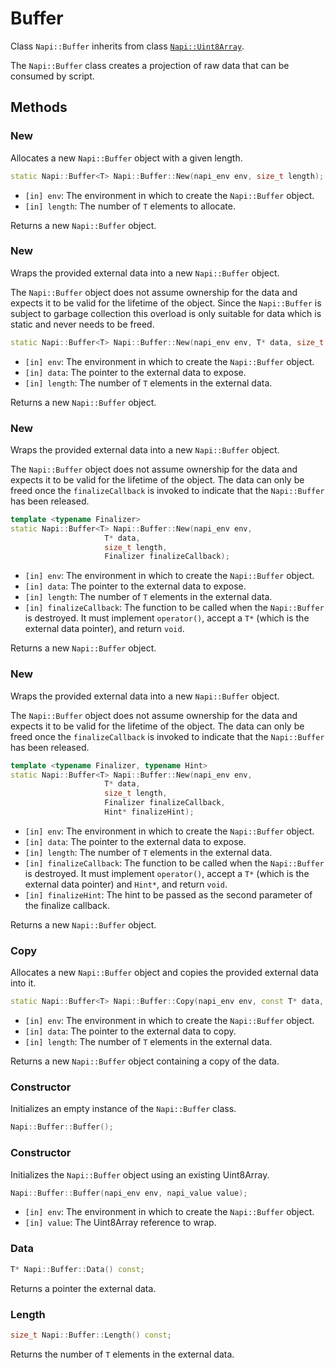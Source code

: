 # Buffer

Class `Napi::Buffer` inherits from class [`Napi::Uint8Array`][].

The `Napi::Buffer` class creates a projection of raw data that can be consumed by
script.

## Methods

### New

Allocates a new `Napi::Buffer` object with a given length.

```cpp
static Napi::Buffer<T> Napi::Buffer::New(napi_env env, size_t length);
```

- `[in] env`: The environment in which to create the `Napi::Buffer` object.
- `[in] length`: The number of `T` elements to allocate.

Returns a new `Napi::Buffer` object.

### New

Wraps the provided external data into a new `Napi::Buffer` object.

The `Napi::Buffer` object does not assume ownership for the data and expects it to be
valid for the lifetime of the object. Since the `Napi::Buffer` is subject to garbage
collection this overload is only suitable for data which is static and never
needs to be freed.

```cpp
static Napi::Buffer<T> Napi::Buffer::New(napi_env env, T* data, size_t length);
```

- `[in] env`: The environment in which to create the `Napi::Buffer` object.
- `[in] data`: The pointer to the external data to expose.
- `[in] length`: The number of `T` elements in the external data.

Returns a new `Napi::Buffer` object.

### New

Wraps the provided external data into a new `Napi::Buffer` object.

The `Napi::Buffer` object does not assume ownership for the data and expects it
to be valid for the lifetime of the object. The data can only be freed once the
`finalizeCallback` is invoked to indicate that the `Napi::Buffer` has been released.

```cpp
template <typename Finalizer>
static Napi::Buffer<T> Napi::Buffer::New(napi_env env,
                     T* data,
                     size_t length,
                     Finalizer finalizeCallback);
```

- `[in] env`: The environment in which to create the `Napi::Buffer` object.
- `[in] data`: The pointer to the external data to expose.
- `[in] length`: The number of `T` elements in the external data.
- `[in] finalizeCallback`: The function to be called when the `Napi::Buffer` is
  destroyed. It must implement `operator()`, accept a `T*` (which is the
  external data pointer), and return `void`.

Returns a new `Napi::Buffer` object.

### New

Wraps the provided external data into a new `Napi::Buffer` object.

The `Napi::Buffer` object does not assume ownership for the data and expects it to be
valid for the lifetime of the object. The data can only be freed once the
`finalizeCallback` is invoked to indicate that the `Napi::Buffer` has been released.

```cpp
template <typename Finalizer, typename Hint>
static Napi::Buffer<T> Napi::Buffer::New(napi_env env,
                     T* data,
                     size_t length,
                     Finalizer finalizeCallback,
                     Hint* finalizeHint);
```

- `[in] env`: The environment in which to create the `Napi::Buffer` object.
- `[in] data`: The pointer to the external data to expose.
- `[in] length`: The number of `T` elements in the external data.
- `[in] finalizeCallback`: The function to be called when the `Napi::Buffer` is
  destroyed. It must implement `operator()`, accept a `T*` (which is the
  external data pointer) and `Hint*`, and return `void`.
- `[in] finalizeHint`: The hint to be passed as the second parameter of the
  finalize callback.

Returns a new `Napi::Buffer` object.

### Copy

Allocates a new `Napi::Buffer` object and copies the provided external data into it.

```cpp
static Napi::Buffer<T> Napi::Buffer::Copy(napi_env env, const T* data, size_t length);
```

- `[in] env`: The environment in which to create the `Napi::Buffer` object.
- `[in] data`: The pointer to the external data to copy.
- `[in] length`: The number of `T` elements in the external data.

Returns a new `Napi::Buffer` object containing a copy of the data.

### Constructor

Initializes an empty instance of the `Napi::Buffer` class.

```cpp
Napi::Buffer::Buffer();
```

### Constructor

Initializes the `Napi::Buffer` object using an existing Uint8Array.

```cpp
Napi::Buffer::Buffer(napi_env env, napi_value value);
```

- `[in] env`: The environment in which to create the `Napi::Buffer` object.
- `[in] value`: The Uint8Array reference to wrap.

### Data

```cpp
T* Napi::Buffer::Data() const;
```

Returns a pointer the external data.

### Length

```cpp
size_t Napi::Buffer::Length() const;
```

Returns the number of `T` elements in the external data.

[`Napi::Uint8Array`]: doc/typed_array_of.md
